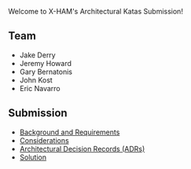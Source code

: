 

Welcome to X-HAM's Architectural Katas Submission!

## Team
- Jake Derry
- Jeremy Howard
- Gary Bernatonis
- John Kost
- Eric Navarro

## Submission 

- [Background and Requirements](1.Background-and-Requirements/README.md)
- [Considerations](2.Considerations/README.md)
- [Architectural Decision Records (ADRs)](3.ADRs/README.md)
- [Solution](4.Solution/README.md)
